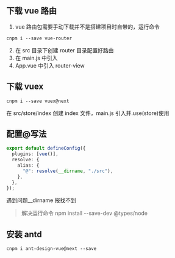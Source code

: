 ## 下载 vue 路由

1. vue 路由包需要手动下载并不是搭建项目时自带的，运行命令

```
cnpm i --save vue-router
```

2. 在 src 目录下创建 router 目录配置好路由
3. 在 main.js 中引入
4. App.vue 中引入 router-view

## 下载 vuex

```
cnpm i --save vuex@next
```

在 src/store/index 创建 index 文件，main.js 引入并.use(store)使用

## 配置@写法

```ts
export default defineConfig({
  plugins: [vue()],
  resolve: {
    alias: {
      "@": resolve(__dirname, "./src"),
    },
  },
});
```

遇到问题\_\_dirname 报找不到

> 解决运行命令 npm install --save-dev @types/node

## 安装 antd

```
cnpm i ant-design-vue@next --save
```
